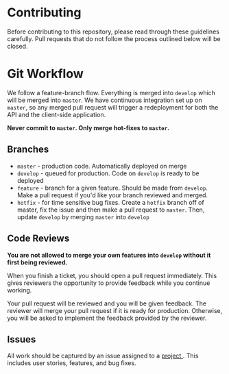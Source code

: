 # Contributing

Before contributing to this repository, please read through these guidelines
carefully. Pull requests that do not follow the process outlined below will be
closed.

# Git Workflow

We follow a feature-branch flow. Everything is merged into `develop` which will
be merged into `master`. We have continuous integration set up on `master`, so
any merged pull request will trigger a redeployment for both the API and the
client-side application.

**Never commit to `master`. Only merge hot-fixes to `master`.**

## Branches

* `master` - production code. Automatically deployed on merge
* `develop` - queued for production. Code on `develop` is ready to be deployed
* `feature` - branch for a given feature. Should be made from `develop`. Make
    a pull request if you'd like your branch reviewed and merged.
* `hotfix` - for time sensitive bug fixes. Create a `hotfix` branch off of
    master, fix the issue and then make a pull request to `master`. Then, update
    `develop` by merging `master` into `develop`

## Code Reviews

**You are not allowed to merge your own features into `develop` without it first
being reviewed.**

When you finish a ticket, you should open a pull request immediately. This gives
reviewers the opportunity to provide feedback while you continue working.

Your pull request will be reviewed and you will be given feedback. The reviewer
will merge your pull request if it is ready for production. Otherwise, you will
be asked to implement the feedback provided by the reviewer.

## Issues

All work should be captured by an issue assigned to a [ project ](). This
includes user stories, features, and bug fixes.
